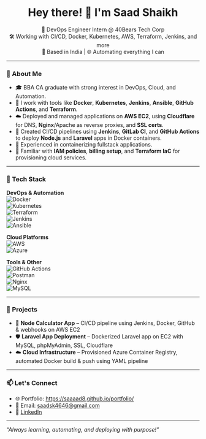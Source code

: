 <h1 align="center">Hey there! 👋 I'm Saad Shaikh</h1>

<p align="center">
  🚀 DevOps Engineer Intern @ 40Bears Tech Corp <br/>
  🛠️ Working with CI/CD, Docker, Kubernetes, AWS, Terraform, Jenkins, and more <br/>
  📍 Based in India | 🌐 Automating everything I can
</p>

---

### 🧠 About Me

- 🎓 BBA CA graduate with strong interest in DevOps, Cloud, and Automation.
- 🔧 I work with tools like **Docker**, **Kubernetes**, **Jenkins**, **Ansible**, **GitHub Actions**, and **Terraform**.
- ☁️ Deployed and managed applications on **AWS EC2**, using **Cloudflare** for DNS, **Nginx**/Apache as reverse proxies, and **SSL certs**.
- 🧪 Created CI/CD pipelines using **Jenkins**, **GitLab CI**, and **GitHub Actions** to deploy **Node.js** and **Laravel** apps in Docker containers.
- 🐳 Experienced in containerizing fullstack applications.
- 🔐 Familiar with **IAM policies**, **billing setup**, and **Terraform IaC** for provisioning cloud services.

---

### 🚀 Tech Stack

**DevOps & Automation**  
![Docker](https://img.shields.io/badge/-Docker-2496ED?style=flat&logo=docker&logoColor=white)  
![Kubernetes](https://img.shields.io/badge/-Kubernetes-326CE5?style=flat&logo=kubernetes&logoColor=white)  
![Terraform](https://img.shields.io/badge/-Terraform-7B42BC?style=flat&logo=terraform&logoColor=white)  
![Jenkins](https://img.shields.io/badge/-Jenkins-D24939?style=flat&logo=jenkins&logoColor=white)  
![Ansible](https://img.shields.io/badge/-Ansible-EE0000?style=flat&logo=ansible&logoColor=white)

**Cloud Platforms**  
![AWS](https://img.shields.io/badge/-AWS-232F3E?style=flat&logo=amazonaws&logoColor=white)  
![Azure](https://img.shields.io/badge/-Azure-0078D4?style=flat&logo=microsoftazure&logoColor=white)

**Tools & Other**  
![GitHub Actions](https://img.shields.io/badge/-GitHub%20Actions-2088FF?style=flat&logo=githubactions&logoColor=white)  
![Postman](https://img.shields.io/badge/-Postman-FF6C37?style=flat&logo=postman&logoColor=white)  
![Nginx](https://img.shields.io/badge/-Nginx-009639?style=flat&logo=nginx&logoColor=white)  
![MySQL](https://img.shields.io/badge/-MySQL-4479A1?style=flat&logo=mysql&logoColor=white)

---

### 📝 Projects

- 🧮 **Node Calculator App** – CI/CD pipeline using Jenkins, Docker, GitHub & webhooks on AWS EC2  
- 🛡️ **Laravel App Deployment** – Dockerized Laravel app on EC2 with MySQL, phpMyAdmin, SSL, Cloudflare  
- ☁️ **Cloud Infrastructure** – Provisioned Azure Container Registry, automated Docker build & push using YAML pipeline

---

### 📫 Let's Connect

- 🌐 Portfolio: https://saaaad8.github.io/portfolio/ 
- 📧 Email: saadsk4646@gmail.com
- 💼 [LinkedIn](https://www.linkedin.com/in/saad-shaikh-69a6a630b/)   

---

*“Always learning, automating, and deploying with purpose!”*

